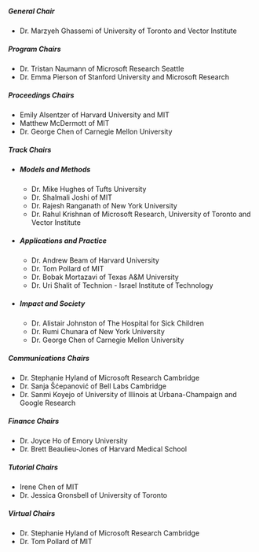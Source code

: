 ##### **General Chair**
- Dr. Marzyeh Ghassemi of University of Toronto and Vector Institute
##### **Program Chairs**
- Dr. Tristan Naumann of Microsoft Research Seattle
- Dr. Emma Pierson of Stanford University and Microsoft Research
##### **Proceedings Chairs**
- Emily Alsentzer of Harvard University and MIT
- Matthew McDermott of MIT
- Dr. George Chen of Carnegie Mellon University
##### **Track Chairs**
- ##### **Models and Methods**
    * Dr. Mike Hughes of Tufts University
    * Dr. Shalmali Joshi of MIT
    * Dr. Rajesh Ranganath of New York University
    * Dr. Rahul Krishnan of Microsoft Research, University of Toronto and Vector Institute
- ##### **Applications and Practice**
    * Dr. Andrew Beam of Harvard University
    * Dr. Tom Pollard of MIT
    * Dr. Bobak Mortazavi of Texas A&M University
    * Dr. Uri Shalit of Technion - Israel Institute of Technology
- ##### **Impact and Society**
    * Dr. Alistair Johnston of The Hospital for Sick Children
    * Dr. Rumi Chunara of New York University
    * Dr. George Chen of Carnegie Mellon University
##### **Communications Chairs**
- Dr. Stephanie Hyland of Microsoft Research Cambridge
- Dr. Sanja Šćepanović of Bell Labs Cambridge
- Dr. Sanmi Koyejo of University of Illinois at Urbana-Champaign and Google Research
##### **Finance Chairs**
- Dr. Joyce Ho of Emory University
- Dr. Brett Beaulieu-Jones of Harvard Medical School
##### **Tutorial Chairs**
- Irene Chen of MIT
- Dr. Jessica Gronsbell of University of Toronto
##### **Virtual Chairs**
- Dr. Stephanie Hyland of Microsoft Research Cambridge
- Dr. Tom Pollard of MIT
